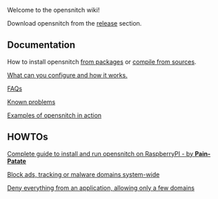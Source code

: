 Welcome to the opensnitch wiki!


Download opensnitch from the [release](https://github.com/evilsocket/opensnitch/releases) section.

Documentation
---

How to install opensnitch [from packages](Installation) or [compile from sources](Compilation).

[What can you configure and how it works.](Configurations)


[FAQs](FAQs)

[Known problems](Known-problems)

[Examples of opensnitch in action](OpenSnitch-in-action)

HOWTOs
---

[Complete guide to install and run opensnitch on RaspberryPI - by **Pain-Patate**](https://github.com/gustavo-iniguez-goya/opensnitch/issues/42)

[Block ads, tracking or malware domains system-wide](https://github.com/evilsocket/opensnitch/wiki/block-lists)

[Deny everything from an application, allowing only a few domains](https://github.com/evilsocket/opensnitch/wiki/block-lists)

